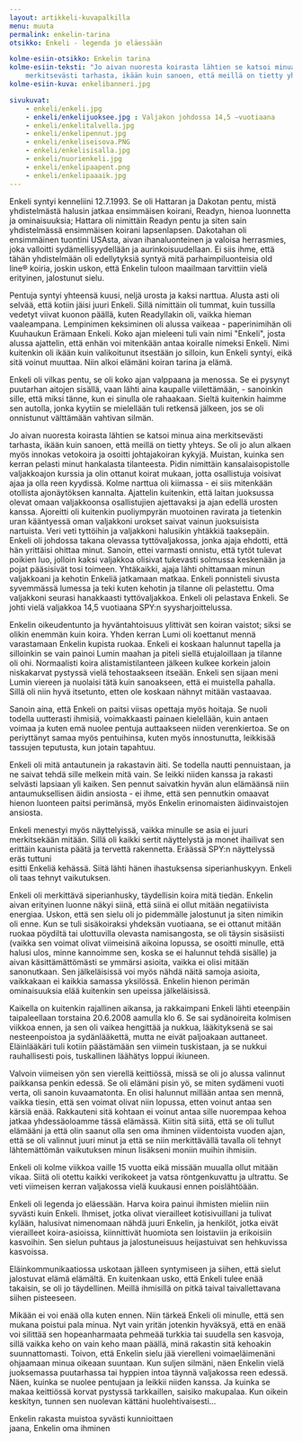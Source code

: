```yaml
---
layout: artikkeli-kuvapalkilla
menu: muuta
permalink: enkelin-tarina
otsikko: Enkeli - legenda jo eläessään

kolme-esiin-otsikko: Enkelin tarina
kolme-esiin-teksti: "Jo aivan nuoresta koirasta lähtien se katsoi minua aina 
    merkitsevästi tarhasta, ikään kuin sanoen, että meillä on tietty yhteys."
kolme-esiin-kuva: enkelibanneri.jpg

sivukuvat: 
    - enkeli/enkeli.jpg
    - enkeli/enkelijuoksee.jpg : Valjakon johdossa 14,5 –vuotiaana
    - enkeli/enkelitalvella.jpg
    - enkeli/enkelipennut.jpg
    - enkeli/enkeliseisova.PNG
    - enkeli/enkelisisalla.jpg
    - enkeli/nuorienkeli.jpg
    - enkeli/enkelipaapent.png
    - enkeli/enkelipaaaik.jpg
---
```


Enkeli syntyi kenneliini 12.7.1993. Se oli 
Hattaran ja Dakotan pentu, mistä yhdistelmästä halusin jatkaa ensimmäisen 
koirani, Readyn, hienoa luonnetta ja ominaisuuksia; Hattara oli nimittäin Readyn 
pentu ja siten sain yhdistelmässä ensimmäisen koirani lapsenlapsen. Dakotahan 
oli ensimmäinen tuontini USAsta, aivan ihanaluonteinen ja valoisa herrasmies, 
joka valloitti sydämellisyydellään ja aurinkoisuudellaan. Ei siis ihme, että 
tähän yhdistelmään oli edellytyksiä syntyä mitä parhaimpiluonteisia old line®
koiria, joskin uskon, että Enkelin tuloon maailmaan tarvittiin vielä erityinen, 
jalostunut sielu.

Pentuja syntyi yhteensä kuusi, neljä urosta ja kaksi narttua. Alusta asti oli 
selvää, että kotiin jäisi juuri Enkeli. Sillä nimittäin oli tummat, kuin 
tussilla vedetyt viivat kuonon päällä, kuten Readyllakin oli, vaikka hieman 
vaaleampana. Lempinimen keksiminen oli alussa vaikeaa - paperinimihän oli 
Kuuhaukun Erämaan Enkeli. Koko ajan mieleeni tuli vain nimi "Enkeli", josta 
alussa ajattelin, että enhän voi mitenkään antaa koiralle nimeksi Enkeli. Nimi 
kuitenkin oli ikään kuin valikoitunut itsestään jo silloin, kun Enkeli syntyi, 
eikä sitä voinut muuttaa. Niin alkoi elämäni koiran tarina ja elämä.

Enkeli oli vilkas pentu, se oli koko ajan valppaana ja menossa. Se ei pysynyt 
puutarhan aitojen sisällä, vaan lähti aina kaupalle viilettämään, - sanoinkin 
sille, että miksi tänne, kun ei sinulla ole rahaakaan. Sieltä kuitenkin haimme 
sen autolla, jonka kyytiin se mielellään tuli retkensä jälkeen, jos se oli 
onnistunut välttämään vahtivan silmän.

Jo aivan nuoresta koirasta lähtien se katsoi minua aina merkitsevästi tarhasta, 
ikään kuin sanoen, että meillä on tietty yhteys. Se oli jo alun alkaen myös 
innokas vetokoira ja osoitti johtajakoiran kykyjä. Muistan, kuinka sen kerran 
pelasti minut hankalasta tilanteesta. Pidin nimittäin kansalaisopistolle 
valjakkoajon kurssia ja olin ottanut koirat mukaan, jotta osallistuja voisivat 
ajaa ja olla reen kyydissä. Kolme narttua oli kiimassa - ei siis mitenkään 
otollista ajonäytöksen kannalta. Ajattelin kuitenkin, että laitan juoksussa 
olevat omaan valjakkoonsa osallistujien ajettavaksi ja ajan edellä urosten 
kanssa. Ajoreitti oli kuitenkin puoliympyrän muotoinen ravirata ja tietenkin 
uran kääntyessä oman valjakkoni urokset saivat vainun juoksuisista nartuista. 
Veri veti tyttöihin ja valjakkoni halusikin yhtäkkiä taaksepäin. Enkeli oli 
johdossa takana olevassa tyttövaljakossa, jonka ajaja ehdotti, että hän 
yrittäisi ohittaa minut. Sanoin, ettei varmasti onnistu, että tytöt tulevat 
poikien luo, jolloin kaksi valjakkoa olisivat tukevasti solmussa keskenään ja 
pojat pääsisivät tosi toimeen. Yhtäkaikki, ajaja lähti ohittamaan minun 
valjakkoani ja kehotin Enkeliä jatkamaan matkaa. Enkeli ponnisteli sivusta 
syvemmässä lumessa ja teki kuten kehotin ja tilanne oli pelastettu. Oma 
valjakkoni seurasi hanakkaasti tyttövaljakkoa. Enkeli oli pelastava Enkeli. Se 
johti vielä valjakkoa 14,5 vuotiaana SPY:n syysharjoittelussa.

Enkelin oikeudentunto ja hyväntahtoisuus ylittivät sen koiran vaistot; siksi se 
olikin enemmän kuin koira. Yhden kerran Lumi oli koettanut mennä varastamaan 
Enkelin kupista ruokaa. Enkeli ei koskaan halunnut tapella ja silloinkin se vain 
painoi Lumin maahan ja piteli siellä etujaloillaan ja tilanne oli ohi. 
Normaalisti koira alistamistilanteen jälkeen kulkee korkein jaloin niskakarvat 
pystyssä vielä tehostaakseen itseään. Enkeli sen sijaan meni Lumin viereen ja 
nuolaisi tätä kuin sanoakseen, että ei muistella pahalla. Sillä oli niin hyvä 
itsetunto, etten ole koskaan nähnyt mitään vastaavaa.

Sanoin aina, että Enkeli on paitsi viisas opettaja myös hoitaja. Se nuoli 
todella uutterasti ihmisiä, voimakkaasti painaen kielellään, kuin antaen voimaa 
ja kuten emä nuolee pentuja auttaakseen niiden verenkiertoa. Se on periyttänyt 
samaa myös pentuihinsa, kuten myös innostunutta, leikkisää tassujen teputusta, 
kun jotain tapahtuu.

Enkeli oli mitä antautunein ja rakastavin äiti. Se todella nautti pennuistaan, 
ja ne saivat tehdä sille melkein mitä vain. Se leikki niiden kanssa ja rakasti 
selvästi lapsiaan yli kaiken. Sen pennut saivatkin hyvän alun elämäänsä niin 
antaumuksellisen äidin ansiosta - ei ihme, että sen pennutkin omaavat hienon 
luonteen paitsi perimänsä, myös Enkelin erinomaisten äidinvaistojen ansiosta.

Enkeli menestyi myös näyttelyissä, vaikka minulle se asia ei juuri merkitsekään 
mitään. Sillä oli kaikki sertit näyttelystä ja monet ihailivat sen erittäin 
kaunista päätä ja tervettä rakennetta. Eräässä SPY:n näyttelyssä eräs tuttuni   
esitti Enkeliä kehässä. Siitä lähti hänen ihastuksensa siperianhuskyyn. Enkeli oli taas 
tehnyt vaikutuksen.

Enkeli oli merkittävä siperianhusky, täydellisin koira mitä tiedän. Enkelin 
aivan erityinen luonne näkyi siinä, että siinä ei ollut mitään negatiivista 
energiaa. Uskon, että sen sielu oli jo pidemmälle jalostunut ja siten nimikin 
oli enne. Kun se tuli sisäkoiraksi yhdeksän vuotiaana, se ei ottanut mitään 
ruokaa pöydiltä tai ulottuvilla olevasta namisangosta, se oli täysin sisäsiisti 
(vaikka sen voimat olivat viimeisinä aikoina lopussa, se osoitti minulle, että halusi ulos, 
minne kannoimme sen, koska se ei halunnut tehdä sisälle) ja aivan 
käsittämättömästi se ymmärsi asioita, vaikka ei olisi mitään sanonutkaan. Sen 
jälkeläisissä voi myös nähdä näitä samoja asioita, vaikkakaan ei kaikkia samassa 
yksilössä. Enkelin hienon perimän ominaisuuksia elää kuitenkin sen upeissa 
jälkeläisissä.

Kaikella on kuitenkin rajallinen aikansa, ja rakkaimpani Enkeli lähti eteenpäin 
taipaleellaan torstaina 20.6.2008 aamulla klo 6. Se sai sydänoireita kolmisen 
viikkoa ennen, ja sen oli vaikea hengittää ja nukkua, lääkityksenä se sai 
nesteenpoistoa ja sydänlääkettä, mutta ne eivät paljoakaan auttaneet. 
Eläinlääkäri tuli kotiin päästämään sen viimein tuskistaan, ja se nukkui 
rauhallisesti pois, tuskallinen läähätys loppui ikiuneen.

Valvoin viimeisen yön sen vierellä keittiössä, missä se oli jo alussa valinnut 
paikkansa penkin edessä. Se oli elämäni pisin yö, se miten sydämeni vuoti verta, 
oli sanoin kuvaamatonta. En olisi halunnut millään antaa sen mennä, vaikka 
tiesin, että sen voimat olivat niin lopussa, etten voinut antaa sen kärsiä enää. 
Rakkauteni sitä kohtaan ei voinut antaa sille nuorempaa kehoa jatkaa 
yhdessäoloamme tässä elämässä. Kiitin sitä siitä, että se oli tullut elämääni ja 
että olin saanut olla sen oma ihminen viidentoista vuoden ajan, että se oli 
valinnut juuri minut ja että se niin merkittävällä tavalla oli tehnyt 
lähtemättömän vaikutuksen minun lisäkseni moniin muihin ihmisiin.

Enkeli oli kolme viikkoa vaille 15 vuotta eikä missään muualla ollut mitään 
vikaa. Siitä oli otettu kaikki verikokeet ja vatsa röntgenkuvattu ja ultrattu. 
Se veti viimeisen kerran valjakossa vielä kuukausi ennen poislähtöään.

Enkeli oli legenda jo eläessään. Harva koira painui ihmisten mieliin niin 
syvästi kuin Enkeli. Ihmiset, jotka olivat vierailleet kotisivuillani ja 
tulivat kylään, halusivat nimenomaan nähdä juuri Enkelin, ja henkilöt, jotka 
eivät vierailleet koira-asioissa, kiinnittivät huomiota sen loistaviin ja 
erikoisiin kasvoihin. Sen sielun puhtaus ja jalostuneisuus heijastuivat sen 
hehkuvissa kasvoissa.

Eläinkommunikaatiossa uskotaan jälleen syntymiseen ja siihen, että sielut 
jalostuvat elämä elämältä. En kuitenkaan usko, että Enkeli tulee enää takaisin, 
se oli jo täydellinen. Meillä ihmisillä on pitkä taival taivallettavana siihen 
pisteeseen. 

Mikään ei voi enää olla kuten ennen. Niin tärkeä Enkeli oli minulle, että sen 
mukana poistui pala minua. Nyt vain yritän jotenkin hyväksyä, että en enää voi 
silittää sen hopeanharmaata pehmeää turkkia tai suudella sen kasvoja, sillä 
vaikka keho on vain keho maan päällä, minä rakastin sitä kehoakin 
suunnattomasti. Toivon, että Enkelin sielu jää vierelleni voimaeläimenäni 
ohjaamaan minua oikeaan suuntaan. Kun suljen silmäni, näen Enkelin vielä 
juoksemassa puutarhassa tai hyppien intoa täynnä valjakossa reen edessä. Näen, 
kuinka se nuolee pentujaan ja leikkii niiden kanssa. Ja kuinka se makaa 
keittiössä korvat pystyssä tarkkaillen, saisiko makupalaa. Kun oikein keskityn, 
tunnen sen nuolevan kättäni huolehtivaisesti...

Enkelin rakasta muistoa syvästi kunnioittaen<br>
jaana, Enkelin oma ihminen

